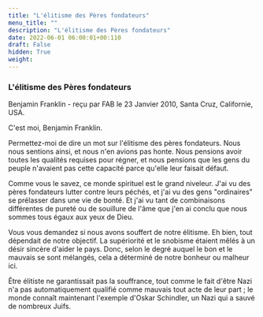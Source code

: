 ```yaml
---
title: "L'élitisme des Pères fondateurs"
menu_title: ""
description: "L'élitisme des Pères fondateurs"
date: 2022-06-01 06:00:01+00:110
draft: False
hidden: True
weight:
---
```

### L'élitisme des Pères fondateurs

Benjamin Franklin - reçu par FAB le 23 Janvier 2010, Santa Cruz, Californie, USA.

C'est moi, Benjamin Franklin.

Permettez-moi de dire un mot sur l'élitisme des pères fondateurs. Nous nous sentions ainsi, et nous n'en avions pas honte. Nous pensions avoir toutes les qualités requises pour régner, et nous pensions que les gens du peuple n'avaient pas cette capacité parce qu'elle leur faisait défaut.

Comme vous le savez, ce monde spirituel est le grand niveleur. J'ai vu des pères fondateurs lutter contre leurs péchés, et j'ai vu des gens "ordinaires" se prélasser dans une vie de bonté. Et j'ai vu tant de combinaisons différentes de pureté ou de souillure de l'âme que j'en ai conclu que nous sommes tous égaux aux yeux de Dieu.

Vous vous demandez si nous avons souffert de notre élitisme. Eh bien, tout dépendait de notre objectif. La supériorité et le snobisme étaient mêlés à un désir sincère d'aider le pays. Donc, selon le degré auquel le bon et le mauvais se sont mélangés, cela a déterminé de notre bonheur ou malheur ici.

Être élitiste ne garantissait pas la souffrance, tout comme le fait d'être Nazi n'a pas automatiquement qualifié comme mauvais tout acte de leur part ; le monde connaît maintenant l'exemple d'Oskar Schindler, un Nazi qui a sauvé de nombreux Juifs.